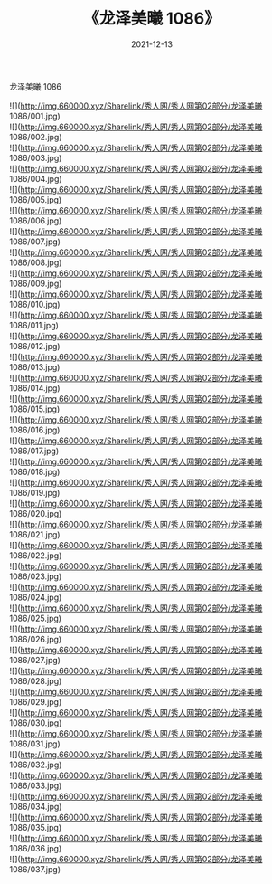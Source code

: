 ﻿---
layout: post
title:  《龙泽美曦 1086》
date:   2021-12-13
img: http://img.660000.xyz/Sharelink/秀人网/秀人网第02部分/龙泽美曦 1086/000.jpg
categories: [美女, 清纯, 唯美]
---

龙泽美曦 1086

  ![](http://img.660000.xyz/Sharelink/秀人网/秀人网第02部分/龙泽美曦 1086/001.jpg) <br> ![](http://img.660000.xyz/Sharelink/秀人网/秀人网第02部分/龙泽美曦 1086/002.jpg) <br> ![](http://img.660000.xyz/Sharelink/秀人网/秀人网第02部分/龙泽美曦 1086/003.jpg) <br> ![](http://img.660000.xyz/Sharelink/秀人网/秀人网第02部分/龙泽美曦 1086/004.jpg) <br> ![](http://img.660000.xyz/Sharelink/秀人网/秀人网第02部分/龙泽美曦 1086/005.jpg) <br> ![](http://img.660000.xyz/Sharelink/秀人网/秀人网第02部分/龙泽美曦 1086/006.jpg) <br> ![](http://img.660000.xyz/Sharelink/秀人网/秀人网第02部分/龙泽美曦 1086/007.jpg) <br> ![](http://img.660000.xyz/Sharelink/秀人网/秀人网第02部分/龙泽美曦 1086/008.jpg) <br> ![](http://img.660000.xyz/Sharelink/秀人网/秀人网第02部分/龙泽美曦 1086/009.jpg) <br> ![](http://img.660000.xyz/Sharelink/秀人网/秀人网第02部分/龙泽美曦 1086/010.jpg) <br> ![](http://img.660000.xyz/Sharelink/秀人网/秀人网第02部分/龙泽美曦 1086/011.jpg) <br> ![](http://img.660000.xyz/Sharelink/秀人网/秀人网第02部分/龙泽美曦 1086/012.jpg) <br> ![](http://img.660000.xyz/Sharelink/秀人网/秀人网第02部分/龙泽美曦 1086/013.jpg) <br> ![](http://img.660000.xyz/Sharelink/秀人网/秀人网第02部分/龙泽美曦 1086/014.jpg) <br> ![](http://img.660000.xyz/Sharelink/秀人网/秀人网第02部分/龙泽美曦 1086/015.jpg) <br> ![](http://img.660000.xyz/Sharelink/秀人网/秀人网第02部分/龙泽美曦 1086/016.jpg) <br> ![](http://img.660000.xyz/Sharelink/秀人网/秀人网第02部分/龙泽美曦 1086/017.jpg) <br> ![](http://img.660000.xyz/Sharelink/秀人网/秀人网第02部分/龙泽美曦 1086/018.jpg) <br> ![](http://img.660000.xyz/Sharelink/秀人网/秀人网第02部分/龙泽美曦 1086/019.jpg) <br> ![](http://img.660000.xyz/Sharelink/秀人网/秀人网第02部分/龙泽美曦 1086/020.jpg) <br> ![](http://img.660000.xyz/Sharelink/秀人网/秀人网第02部分/龙泽美曦 1086/021.jpg) <br> ![](http://img.660000.xyz/Sharelink/秀人网/秀人网第02部分/龙泽美曦 1086/022.jpg) <br> ![](http://img.660000.xyz/Sharelink/秀人网/秀人网第02部分/龙泽美曦 1086/023.jpg) <br> ![](http://img.660000.xyz/Sharelink/秀人网/秀人网第02部分/龙泽美曦 1086/024.jpg) <br> ![](http://img.660000.xyz/Sharelink/秀人网/秀人网第02部分/龙泽美曦 1086/025.jpg) <br> ![](http://img.660000.xyz/Sharelink/秀人网/秀人网第02部分/龙泽美曦 1086/026.jpg) <br> ![](http://img.660000.xyz/Sharelink/秀人网/秀人网第02部分/龙泽美曦 1086/027.jpg) <br> ![](http://img.660000.xyz/Sharelink/秀人网/秀人网第02部分/龙泽美曦 1086/028.jpg) <br> ![](http://img.660000.xyz/Sharelink/秀人网/秀人网第02部分/龙泽美曦 1086/029.jpg) <br> ![](http://img.660000.xyz/Sharelink/秀人网/秀人网第02部分/龙泽美曦 1086/030.jpg) <br> ![](http://img.660000.xyz/Sharelink/秀人网/秀人网第02部分/龙泽美曦 1086/031.jpg) <br> ![](http://img.660000.xyz/Sharelink/秀人网/秀人网第02部分/龙泽美曦 1086/032.jpg) <br> ![](http://img.660000.xyz/Sharelink/秀人网/秀人网第02部分/龙泽美曦 1086/033.jpg) <br> ![](http://img.660000.xyz/Sharelink/秀人网/秀人网第02部分/龙泽美曦 1086/034.jpg) <br> ![](http://img.660000.xyz/Sharelink/秀人网/秀人网第02部分/龙泽美曦 1086/035.jpg) <br> ![](http://img.660000.xyz/Sharelink/秀人网/秀人网第02部分/龙泽美曦 1086/036.jpg) <br> ![](http://img.660000.xyz/Sharelink/秀人网/秀人网第02部分/龙泽美曦 1086/037.jpg) <br>